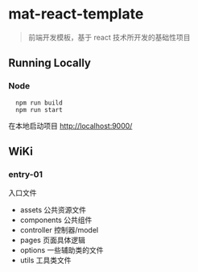 # mat-react-template
> 前端开发模板，基于 react 技术所开发的基础性项目

## Running Locally

### Node

```
  npm run build
  npm run start
```

在本地启动项目 [http://localhost:9000/](http://localhost:9000/)

## WiKi

### entry-01
  入口文件

  * assets 公共资源文件
  * components 公共组件
  * controller 控制器/model
  * pages 页面具体逻辑
  * options 一些辅助类的文件
  * utils 工具类文件
  
